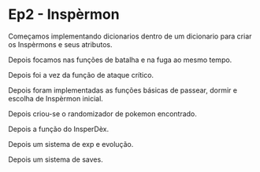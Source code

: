 # Ep2 - Inspèrmon

Começamos implementando dicionarios dentro de um dicionario para criar os Inspèrmons e seus atributos.

Depois focamos nas funções de batalha e na fuga ao mesmo tempo.

Depois foi a vez da função de ataque crítico.

Depois foram implementadas as funções básicas de passear, dormir e escolha de Inspèrmon inicial.

Depois criou-se o randomizador de pokemon encontrado.

Depois a função do InsperDèx.

Depois um sistema de exp e evolução.

Depois um sistema de saves.
